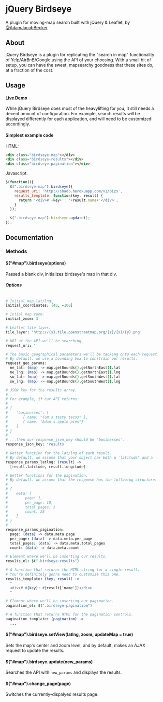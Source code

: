 # jQuery Birdseye

A plugin for moving-map search built with jQuery & Leaflet, by [@AdamJacobBecker](http://www.twitter.com/AdamJacobBecker)

## About

jQuery Birdseye is a plugin for replicating the "search in map" functionality of Yelp/AirBnB/Google using the API of your choosing. With a small bit of setup, you can have the sweet, mapsearchy goodness that these sites do, at a fraction of the cost.

## Usage

#### [Live Demo](http://ada.mbecker.cc/jquery-birdseye)

While jQuery Birdseye does most of the heavylifting for you, it still needs a decent amount of configuration. For example, search results will be displayed differently for each application, and will need to be customized accordingly.

#### Simplest example code

HTML:

```html
<div class="birdseye-map"></div>
<div class="birdseye-results"></div>
<div class="birdseye-pagination"></div>
```

Javascript:

```javascript
$(function(){
  $(".birdseye-map").birdseye({
    request_uri: 'http://sbadb.herokuapp.com/v1/bizs',
    results_template: function(key, result) {
      return '<div>#'+key+': '+result.name+'</div>';
    }
  });

  $(".birdseye-map").birdseye.update();
});
```

## Documentation

### Methods

#### $("#map").birdseye(options)
Passed a blank div, initializes birdseye's map in that div.

##### Options

```coffeescript

# Initial map lat/lng.
initial_coordinates: [40, -100]

# Intial map zoom.
initial_zoom: 3

# Leaflet tile layer.
tile_layer: 'http://{s}.tile.openstreetmap.org/{z}/{x}/{y}.png'

# URI of the API we'll be searching.
request_uri: ''

# The basic geographical parameters we'll be tacking onto each request.
# By default, we use a bounding box to constrain our results.
request_geo_params:
  ne_lat: (map) -> map.getBounds().getNorthEast().lat
  ne_lng: (map) -> map.getBounds().getNorthEast().lng
  sw_lat: (map) -> map.getBounds().getSouthWest().lat
  sw_lng: (map) -> map.getBounds().getSouthWest().lng

# JSON key for the results array.
#
# For example, if our API returns:
#
# {
#    'businesses': [
#       { name: "Tom's tasty tacos" },
#       { name: "Adam's apple pies"}
#    ]
# }
#
# ...then our response_json_key should be 'businesses'.
response_json_key: 'results'

# Getter function for the lat/lng of each result.
# By default, we assume that your object has both a 'latitude' and a 'longitude' property.
response_params_latlng: (result) ->
  [result.latitude, result.longitude]

# Getter functions for the pagination.
# By default, we assume that the response has the following structure:
#
# {
#    meta: {
#        page: 1,
#        per_page: 10,
#        total_pages: 3
#        count: 28
#    }
# }
#
response_params_pagination:
  page: (data) -> data.meta.page
  per_page: (data) -> data.meta.per_page
  total_pages: (data) -> data.meta.total_pages
  count: (data) -> data.meta.count

# Element where we'll be inserting our results.
results_el: $(".birdseye-results")

# A function that returns the HTML string for a single result.
# You're definitely gonna need to customize this one.
results_template: (key, result) ->
  "
  <div># #{key}: #{result['name']}</div>
  "

# Element where we'll be inserting our pagination.
pagination_el: $(".birdseye-pagination")

# A function that returns HTML for the pagination controls.
pagination_template: (pagination) ->
  ...

```

#### $("#map").birdseye.setView(latlng, zoom, updateMap = true)
Sets the map's center and zoom level, and by default, makes an AJAX request to update the results.

#### $("#map").birdseye.update(new_params)
Searches the API with `new_params` and displays the results.

#### $("#map").change_page(page)
Switches the currently-dispalyed results page.
